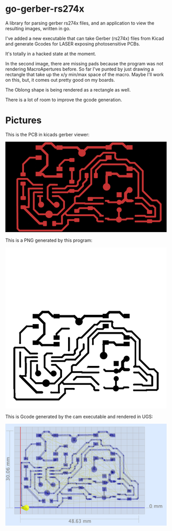 go-gerber-rs274x
================

A library for parsing gerber rs274x files, and an application to view the resulting images, written in go.

I've added a new executable that can take Gerber (rs274x) files from Kicad and generate Gcodes for LASER exposing photosensitive PCBs.

It's totally in a hacked state at the moment.

In the second image, there are missing pads because the program was not rendering MacroApertures before. So far I've punted by just drawing a rectangle that take up the x/y min/max space of the macro. Maybe I'll work on this, but, it comes out pretty good on my boards.

The Oblong shape is being rendered as a rectangle as well.

There is a lot of room to improve the gcode generation.



Pictures
========

This is the PCB in kicads gerber viewer:

![Image2](https://github.com/clucia/go-gerber-rs274x/blob/master/doc/images/awqMnR3.png)

This is a PNG generated by this program:

![Image2](https://github.com/clucia/go-gerber-rs274x/blob/master/doc/images/TnrJo3D.png)

This is Gcode generated by the cam executable and rendered in UGS:

![Image2](https://github.com/clucia/go-gerber-rs274x/blob/master/doc/images/gcode.png)
